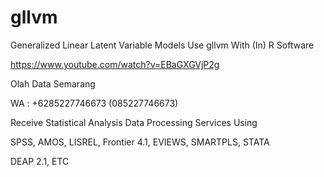 # gllvm
Generalized Linear Latent Variable Models Use gllvm With (In) R Software

https://www.youtube.com/watch?v=EBaGXGVjP2g

Olah Data Semarang

WA : +6285227746673 (085227746673)

Receive Statistical Analysis Data Processing Services Using

SPSS, AMOS, LISREL, Frontier 4.1, EVIEWS, SMARTPLS, STATA

DEAP 2.1, ETC
